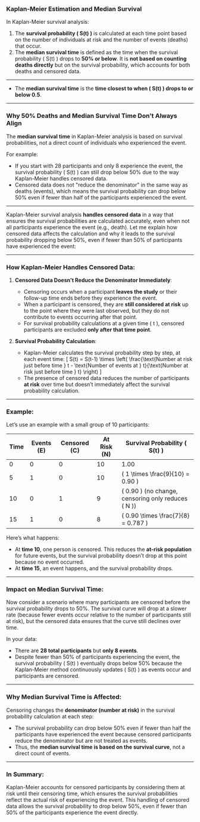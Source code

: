 ### Kaplan-Meier Estimation and Median Survival
In Kaplan-Meier survival analysis:
1. The **survival probability \( S(t) \)** is calculated at each time point based on the number of individuals at risk and the number of events (deaths) that occur.
2. The **median survival time** is defined as the time when the survival probability \( S(t) \) drops to **50% or below**. It is **not based on counting deaths directly** but on the survival probability, which accounts for both deaths and censored data.

---
- The **median survival time** is the **time closest to when \( S(t) \) drops to or below 0.5**.
---

### Why 50% Deaths and Median Survival Time Don't Always Align
The **median survival time** in Kaplan-Meier analysis is based on survival probabilities, not a direct count of individuals who experienced the event. 

For example:
- If you start with 28 participants and only 8 experience the event, the survival probability \( S(t) \) can still drop below 50% due to the way Kaplan-Meier handles censored data.
- Censored data does not "reduce the denominator" in the same way as deaths (events), which means the survival probability can drop below 50% even if fewer than half of the participants experienced the event.

---
Kaplan-Meier survival analysis **handles censored data** in a way that ensures the survival probabilities are calculated accurately, even when not all participants experience the event (e.g., death). Let me explain how censored data affects the calculation and why it leads to the survival probability dropping below 50%, even if fewer than 50% of participants have experienced the event:

---

### How Kaplan-Meier Handles Censored Data:
1. **Censored Data Doesn't Reduce the Denominator Immediately**:
   - Censoring occurs when a participant **leaves the study** or their follow-up time ends before they experience the event.
   - When a participant is censored, they are **still considered at risk** up to the point where they were last observed, but they do not contribute to events occurring after that point.
   - For survival probability calculations at a given time \( t \), censored participants are excluded **only after that time point**.

2. **Survival Probability Calculation**:
   - Kaplan-Meier calculates the survival probability step by step, at each event time:
     \[
     S(t) = S(t-1) \times \left( \frac{\text{Number at risk just before time } t - \text{Number of events at } t}{\text{Number at risk just before time } t} \right)
     \]
   - The presence of censored data reduces the number of participants **at risk** over time but doesn’t immediately affect the survival probability calculation.

---

### Example:
Let’s use an example with a small group of 10 participants:

| Time | Events (E) | Censored (C) | At Risk (N) | Survival Probability \( S(t) \) |
|------|------------|--------------|-------------|---------------------------------|
| 0    | 0          | 0            | 10          | 1.00                            |
| 5    | 1          | 0            | 10          | \( 1 \times \frac{9}{10} = 0.90 \) |
| 10   | 0          | 1            | 9           | \( 0.90 \) (no change, censoring only reduces \( N \)) |
| 15   | 1          | 0            | 8           | \( 0.90 \times \frac{7}{8} = 0.787 \) |

Here’s what happens:
- At **time 10**, one person is censored. This reduces the **at-risk population** for future events, but the survival probability doesn’t drop at this point because no event occurred.
- At **time 15**, an event happens, and the survival probability drops.

---

### Impact on Median Survival Time:
Now consider a scenario where many participants are censored before the survival probability drops to 50%. The survival curve will drop at a slower rate (because fewer events occur relative to the number of participants still at risk), but the censored data ensures that the curve still declines over time.

In your data:
- There are **28 total participants** but **only 8 events**.
- Despite fewer than 50% of participants experiencing the event, the survival probability \( S(t) \) eventually drops below 50% because the Kaplan-Meier method continuously updates \( S(t) \) as events occur and participants are censored.

---

### Why Median Survival Time is Affected:
Censoring changes the **denominator (number at risk)** in the survival probability calculation at each step:
- The survival probability can drop below 50% even if fewer than half the participants have experienced the event because censored participants reduce the denominator but are not treated as events.
- Thus, the **median survival time is based on the survival curve**, not a direct count of events.

---

### In Summary:
Kaplan-Meier accounts for censored participants by considering them at risk until their censoring time, which ensures the survival probabilities reflect the actual risk of experiencing the event. This handling of censored data allows the survival probability to drop below 50%, even if fewer than 50% of the participants experience the event directly.
